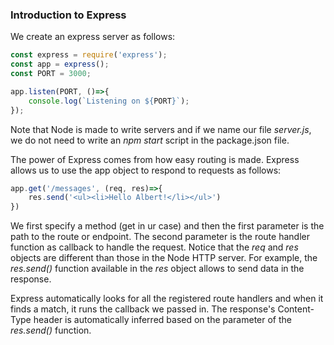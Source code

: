 
### Introduction to Express 

We create an express server as follows: 

```js
const express = require('express');
const app = express();
const PORT = 3000; 

app.listen(PORT, ()=>{
	console.log(`Listening on ${PORT}`);
});
```

Note that Node is made to write servers and if we name our file *server.js*, we do not need to write an *npm start*  script in the package.json file. 

The power of Express comes from how easy routing is made. Express allows us to use the app object to respond to requests as follows:

```js
app.get('/messages', (req, res)=>{
	res.send('<ul><li>Hello Albert!</li></ul>')
})
```

We first specify a method (get in ur case) and then the first parameter is the path to the route or endpoint. The second parameter is the route handler function as callback to handle the request. Notice that the *req* and *res* objects are different than those in the Node HTTP server. For example, the *res.send()* function available in the *res* object allows to send data in the response.

Express automatically looks for all the registered route handlers and when it finds a match, it runs the callback we passed in. The response's Content-Type header is automatically inferred based on the parameter of the *res.send()* function.
